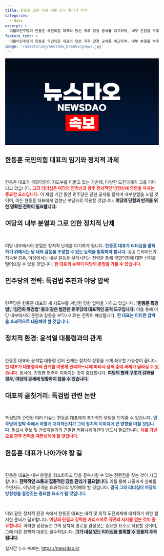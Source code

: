 ```yaml
---
title: 한동훈 당선 야권 내부 간극 벌리기 시작!
categories:
  - News
excerpt: >
  더불어민주당이 한동훈 국민의힘 대표의 당선 직후 강경 공세를 예고하며, 내부 분열을 부추기는 전략을 세운다. 민주당은 특검법을 통해 국민의힘 지도부를 압박하며, 새로운 정치 지형을 모색할 예정이다.
feature_text: >
  더불어민주당이 한동훈 국민의힘 대표의 당선 직후 강경 공세를 예고하며, 내부 분열을 부추기는 전략을 세운다. 민주당은 특검법을 통해 국민의힘 지도부를 압박하며, 새로운 정치 지형을 모색할 예정이다.
image: '/assets/img/newsdao_breakingnews.jpg'
---
```


<p><img src="/assets/img/newsdao_breakingnews.jpg" alt="pcversion 속보" /></p>

<h2 data-ke-size="size26">한동훈 국민의힘 대표의 임기와 정치적 과제</h2>

<p data-ke-size="size16">&nbsp;</p>

<p>한동훈 대표가 국민의힘의 지도부를 이끌고 있는 가운데, 다양한 도전과제가 그를 기다리고 있습니다. <b><span style="color: #ee2323;">그의 리더십은 여당의 안정성과 향후 정치적인 방향성에 영향을 미치는 중요한 요소입니다.</span></b> 이 재임 기간 동안 민주당은 강한 공세를 펼치며 내부분열을 노릴 것이며, 이는 한동훈 대표에게 엄청난 부담으로 작용할 것입니다. <b><span style="background-color: #21538527;">여당의 단합과 반격을 위한 명확한 전략이 필요합니다.</span></b> </p>

<h2 data-ke-size="size26">여당의 내부 분열과 그로 인한 정치적 난제</h2>

<p data-ke-size="size16">&nbsp;</p>

<p>여당 내부에서의 분열은 정치적 난제를 야기하게 됩니다. <b><span style="color: #1a5490;">한동훈 대표가 리더십을 발휘하기 위해서는 당 내의 갈등을 조정할 수 있는 능력을 발휘해야 합니다.</span></b> 강공 드라이브가 지속될 경우, 야당에서는 내부 갈등을 부각시키는 전략을 통해 국민의힘에 대한 신뢰를 떨어뜨릴 수 있을 것입니다. <b><span style="color: #ee2323;">한 대표의 능력이 여당의 존망을 가를 수 있습니다.</span></b></p>

<h2 data-ke-size="size26">민주당의 전략: 특검법 추진과 야당 압박</h2>

<p data-ke-size="size16">&nbsp;</p>

<p>민주당은 한동훈 대표의 새 지도부를 겨냥한 강한 압박을 가하고 있습니다. <b><span style="background-color: #21538527;">'한동훈 특검법', '김건희 특검법' 등과 같은 법안은 민주당의 대표적인 공격 도구입니다.</span></b> 이를 통해 야당 내부에서의 혼란과 갈등을 부각시키려는 전략이 예상됩니다. <b><span style="color: #1a5490;">한 대표는 이러한 압박을 효과적으로 대응해야 할 것입니다.</span></b></p>

<h2 data-ke-size="size26">정치적 환경: 윤석열 대통령과의 관계</h2>

<p data-ke-size="size16">&nbsp;</p>

<p>한동훈 대표와 윤석열 대통령 간의 관계는 정치적 상황을 크게 좌우할 가능성이 큽니다. <b><span style="color: #ee2323;">한 대표가 대통령과의 관계를 어떻게 관리하느냐에 따라서 당의 중대 과제가 달라질 수 있습니다.</span></b> 동시에, 진정한 협력이 이뤄지는 것이 중요합니다. <b><span style="background-color: #21538527;">여당의 협력 구조가 강화될 경우, 야당의 공세에 당황하지 않을 수 있습니다.</span></b></p>

<h2 data-ke-size="size26">대표의 골칫거리: 특검법 관련 논란</h2>

<p data-ke-size="size16">&nbsp;</p>

<p>특검법과 관련된 여러 이슈는 한동훈 대표에게 추가적인 부담을 안겨줄 수 있습니다. <b><span style="color: #1a5490;">민주당의 압박 속에서 어떻게 대처하는지가 그의 정치적 이미지에 큰 영향을 미칠 것입니다.</span></b> 필요시 후보 및 관련자들과의 긴밀한 커뮤니케이션이 반드시 필요합니다. <b><span style="color: #ee2323;">이를 기반으로 향후 전략을 재편성해야 할 것입니다.</span></b></p>

<h2 data-ke-size="size26">한동훈 대표가 나아가야 할 길</h2>

<p data-ke-size="size16">&nbsp;</p>

<p>한동훈 대표는 내부 분열을 최소화하고 당을 결속시킬 수 있는 전환점을 찾는 것이 시급합니다. <b><span style="background-color: #21538527;">전략적인 소통과 집중적인 당원 관리가 필요합니다.</span></b> 이를 통해 대중에게 신뢰를 주면서도, 야당의 공격을 효과적으로 방어해야 할 것입니다. <b><span style="color: #1a5490;">결국 그의 리더십이 여당의 방향성을 결정짓는 중요한 요소가 될 것입니다.</span></b></p>

<p data-ke-size="size16">&nbsp;</p>

<p>이와 같은 정치적 환경 속에서 한동훈 대표는 내적 및 외적 도전과제에 대처하기 위한 철저한 준비가 필요합니다. <b><span style="color: #ee2323;">여당의 단결과 강력한 카리스마로 국민의 지지를 얻는 것이 중요합니다.</span></b> 이러한 상황들은 그의 정치적 경로를 결정짓는 중요한 요소로 작용할 것이며, 그에 따른 정책적 대응도 필수적입니다. <b><span style="background-color: #21538527;">그가 내실 있는 리더십을 발휘할 수 있을지 주목됩니다.</span></b></p>
실시간 뉴스 속보는, <a href="https://newsdao.kr" rel="dofollow">https://newsdao.kr</a>



